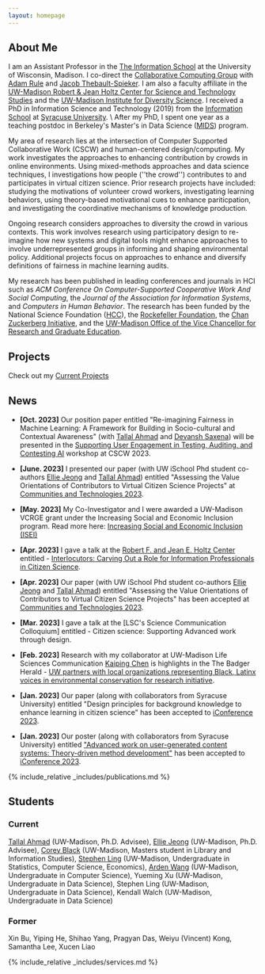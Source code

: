 ```yaml
---
layout: homepage
---
```


## About Me

I am an Assistant Professor in the [The Information School](https://ischool.wisc.edu/) at the University of Wisconsin, Madison. I co-direct the [Collaborative Computing Group](https://collab.ischool.wisc.edu/) with [Adam Rule](https://adamrule.com/) and [Jacob Thebault-Spieker](https://jacob.thebault-spieker.com/). I am also a faculty affiliate in the [UW-Madison Robert & Jean Holtz Center for Science and Technology Studies](https://sts.wisc.edu) and the [UW-Madison Institute for Diversity Science](https://ids.wisc.edu). I received a PhD in Information Science and Technology (2019) from the [Information School](https://ischool.syr.edu/) at [Syracuse University](https://www.syracuse.edu/). \ After my PhD, I spent one year as a teaching postdoc in Berkeley's Master's in Data Science ([MIDS](https://ischoolonline.berkeley.edu/)) program. 

My area of research lies at the intersection of Computer Supported Collaborative Work (CSCW) and human-centered design/computing. My work investigates the approaches to enhancing contribution by crowds in online environments. Using mixed-methods approaches and data science techniques, I investigations how people (''the crowd'') contributes to and participates in virtual citizen science. Prior research projects have included: studying the motivations of volunteer crowd workers, investigating learning behaviors, using theory-based motivational cues to enhance pariticpation, and investigating the coordinative mechanisms of knowledge production.  

 Ongoing research considers approaches to diversity the crowd in various contexts. This work involves research using participatory design to re-imagine how new systems and digital tools might enhance approaches to involve underrepresented groups in informing and shaping environmental policy. Additional projects focus on approaches to enhance and diversify definitions of fairness in machine learning audits.  

My research has been published in leading conferences and journals in HCI such as *ACM Conference On Computer-Supported Cooperative Work And Social Computing*, the *Journal of the Association for Information Systems*, and *Computers in Human Behavior*. The research has been funded by the National Science Foundation ([HCC](https://www.nsf.gov/awardsearch/showAward?AWD_ID=1755628&HistoricalAwards=false)), the [Rockefeller Foundation](https://www.rockefellerfoundation.org), the [Chan Zuckerberg Initiative](https://chanzuckerberg.com), and the [UW-Madison Office of the Vice Chancellor for Research and Graduate Education](https://research.wisc.edu/funding/). 


## Projects 

Check out my [Current Projects](https://coreybjackson.com/projects.html)

## News

- **[Oct. 2023]** Our position paper entitled "Re-imagining Fairness in Machine Learning: A Framework for Building in Socio-cultural and Contextual Awareness" (with [Tallal Ahmad](https://sites.google.com/view/tallal-ahmad/home) and [Devansh Saxena](https://devsaxena.info/)) will be presented in the [Supporting User Engagement in Testing, Auditing, and Contesting AI](https://cscw-user-ai-auditing.github.io/) workshop at CSCW 2023.

- **[June. 2023]** I presented our paper (with UW iSchool Phd student co-authors [Ellie Jeong](https://ejeong7.wixsite.com/elliejeong) and [Tallal Ahmad](https://sites.google.com/view/tallal-ahmad/home)) entitled "Assessing the Value Orientations of Contributors to Virtual Citizen Science Projects"  at [Communities and Technologies 2023](https://2023.comtech.community/). 

- **[May. 2023]** My Co-Investigator and I were awarded a UW-Madison VCRGE grant under the Increasing Social and Economic Inclusion program. Read more here: [Increasing Social and Economic Inclusion (ISEI)](https://research.wisc.edu/increasing-social-and-economic-inclusion-2/)

- **[Apr. 2023]** I gave a talk at the [Robert F. and Jean E. Holtz Center](https://sts.wisc.edu/) entitled - [Interlocutors: Carving Out a Role for Information Professionals in Citizen Science]( https://sts.wisc.edu/event/corey-jackson-2/). 

- **[Apr. 2023]** Our paper (with UW iSchool Phd student co-authors [Ellie Jeong](https://ejeong7.wixsite.com/elliejeong) and [Tallal Ahmad](https://sites.google.com/view/tallal-ahmad/home)) entitled "Assessing the Value Orientations of Contributors to Virtual Citizen Science Projects" has been accepted at [Communities and Technologies 2023](https://2023.comtech.community/). 

- **[Mar. 2023]** I gave a talk at the [LSC's Science Communication Colloquium] entitled - Citizen science: Supporting Advanced work through design. 

- **[Feb. 2023]** Research with my collaborator at UW-Madison Life Sciences Communication [Kaiping Chen](https://www.kaipingchen.com/) is highlights in the The Badger Herald - [UW partners with local organizations representing Black, Latinx voices in environmental conservation for research initiative](https://badgerherald.com/news/2023/02/15/uw-partners-with-local-organizations-representing-black-latinx-voices-in-environmental-conservation-for-research-initiative/![image](https://user-images.githubusercontent.com/2421233/235491090-b1fdc0ab-a729-4182-9866-d861fbda311c.png)
). 

- **[Jan. 2023]** Our paper (along with collaborators from Syracuse University) entitled "Design principles for background knowledge to enhance learning in citizen science" has been accepted to [iConference 2023](https://www.ischools.org/iconference). 

- **[Jan. 2023]** Our poster (along with collaborators from Syracuse University) entitled ["Advanced work on user-generated content systems: Theory-driven method development"](https://www.ideals.illinois.edu/items/126404) has been accepted to [iConference 2023](https://www.ischools.org/iconference).   


{% include_relative _includes/publications.md %}


## Students 

### Current 
[Tallal Ahmad](https://sites.google.com/view/tallal-ahmad/home) (UW-Madison, Ph.D. Advisee), 
[Ellie Jeong](https://ejeong7.wixsite.com/elliejeong) (UW-Madison, Ph.D. Advisee), [Corey Black](https://www.linkedin.com/in/corey-black-53667055) (UW-Madison, Masters student in Library and Information Studies), [Stephen Ling](https://www.linkedin.com/in/stephen-ling-40575111b) (UW-Madison, Undergraduate in Statistics, Computer Science, Economics), [Arden Wang](https://ardentwang.github.io/) (UW-Madison, Undergraduate in Computer Science), Yueming Xu (UW-Madison, Undergraduate in Data Science), Stephen Ling (UW-Madison, Undergraduate in Data Science), Kendall Walch (UW-Madison, Undergraduate in Data Science)

### Former 
Xin Bu, Yiping He, Shihao Yang, Pragyan Das, Weiyu (Vincent) Kong, Samantha Lee, Xucen Liao


{% include_relative _includes/services.md %}
